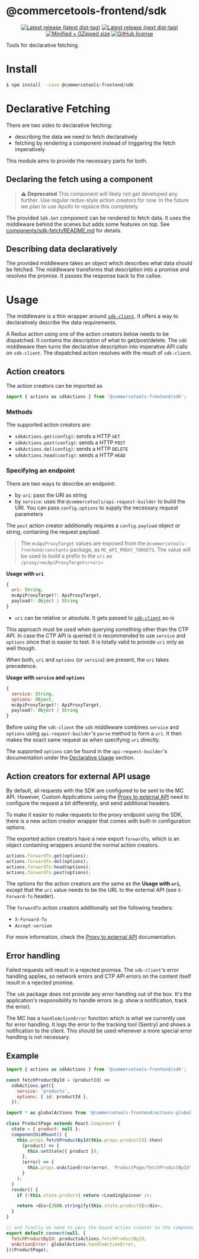 # @commercetools-frontend/sdk

<p align="center">
  <a href="https://www.npmjs.com/package/@commercetools-frontend/sdk"><img src="https://badgen.net/npm/v/@commercetools-frontend/sdk" alt="Latest release (latest dist-tag)" /></a> <a href="https://www.npmjs.com/package/@commercetools-frontend/sdk"><img src="https://badgen.net/npm/v/@commercetools-frontend/sdk/next" alt="Latest release (next dist-tag)" /></a> <a href="https://bundlephobia.com/result?p=@commercetools-frontend/sdk"><img src="https://badgen.net/bundlephobia/minzip/@commercetools-frontend/sdk" alt="Minified + GZipped size" /></a> <a href="https://github.com/commercetools/merchant-center-application-kit/blob/master/LICENSE"><img src="https://badgen.net/github/license/commercetools/merchant-center-application-kit" alt="GitHub license" /></a>
</p>

Tools for declarative fetching.

# Install

```bash
$ npm install --save @commercetools-frontend/sdk
```

# Declarative Fetching

There are two sides to declarative fetching:

- describing the data we need to fetch declaratively
- fetching by rendering a component instead of triggering the fetch imperatively

This module aims to provide the necessary parts for both.

## Declaring the fetch using a component

> **⚠️ Deprecated** This component will likely not get developed any further. Use regular redux-style action creators for now. In the future we plan to use Apollo to replace this completely.

The provided `Sdk.Get` component can be rendered to fetch data. It uses the
middleware behind the scenes but adds some features on top. See
[components/sdk-fetch/README.md](./components/sdk-fetch/README.md) for details.

## Describing data declaratively

The provided middleware takes an object which describes what data should be
fetched. The middleware transforms that description into a promise and resolves
the promise. It passes the response back to the callee.

# Usage

The middleware is a thin wrapper around [`sdk-client`](https://commercetools.github.io/nodejs/sdk/api/sdkClient.html). It offers a way to declaratively describe the data requirements.

A Redux action using one of the action creators below needs to be dispatched. It contains the description of what to get/post/delete. The `sdk` middleware then turns the declarative description into imperative API calls on `sdk-client`. The dispatched action resolves with the result of `sdk-client`.

## Action creators

The action creators can be imported as

```js
import { actions as sdkActions } from '@commercetools-frontend/sdk';
```

### Methods

The supported action creators are:

- `sdkActions.get(config)`: sends a HTTP `GET`
- `sdkActions.post(config)`: sends a HTTP `POST`
- `sdkActions.del(config)`: sends a HTTP `DELETE`
- `sdkActions.head(config)`: sends a HTTP `HEAD`

### Specifying an endpoint

There are two ways to describe an endpoint:

- by `uri`: pass the URI as string
- by `service`: uses the `@commercetools/api-request-builder` to build the URI. You can pass `config.options` to supply the necessary request parameters

The `post` action creator additionally requires a `config.payload` object or string, containing the request payload.

> The `mcApiProxyTarget` values are exposed from the `@commercetools-frontend/constants` package, as `MC_API_PROXY_TARGETS`. The value will be used to build a prefix to the `uri` as `/proxy/<mcApiProxyTarget>/<uri>`.

**Usage with `uri`**

```js
{
  uri: String,
  mcApiProxyTarget?: ApiProxyTarget,
  payload?: Object | String
}
```

- `uri` can be relative or absolute. It gets passed to [`sdk-client`](https://commercetools.github.io/nodejs/sdk/api/sdkClient.html) as-is

This approach must be used when querying something other than the CTP API. In case the CTP API is queried it is recommended to use `service` and `options` since that is easier to test. It is totally valid to provide `uri` only as well though.

When both, `uri` and `options` (or `service`) are present, the `uri` takes precedence.

**Usage with `service` and `options`**

```js
{
  service: String,
  options: Object,
  mcApiProxyTarget?: ApiProxyTarget,
  payload?: Object | String
}
```

Before using the `sdk-client` the `sdk` middleware combines `service` and `options` using `api-request-builder`'s `parse` method to form a `uri`. It then makes the exact same request as when specifying `uri` directly.

The supported `options` can be found in the `api-request-builder`'s documentation under the [Declarative Usage](https://commercetools.github.io/nodejs/sdk/api/apiRequestBuilder.html#declarative-usage) section.

## Action creators for external API usage

By default, all requests with the SDK are configured to be sent to the MC API.
However, Custom Applications using the [Proxy to external API](https://docs.commercetools.com/custom-applications/main-concepts/proxy-to-external-api) need to configure the request a bit differently, and send additional headers.

To make it easier to make requests to the proxy endpoint using the SDK, there is a new action creator wrapper that comes with built-in configuration options.

The exported action creators have a new export `forwardTo`, which is an object containing wrappers around the normal action creators.

```js
actions.forwardTo.get(options);
actions.forwardTo.del(options);
actions.forwardTo.head(options);
actions.forwardTo.post(options);
```

The options for the action creators are the same as the **Usage with `uri`**, except that the `uri` value needs to be the URL to the external API (see `X-Forward-To` header).

The `forwardTo` action creators additionally set the following headers:

- `X-Forward-To`
- `Accept-version`

For more information, check the [Proxy to external API](https://docs.commercetools.com/custom-applications/main-concepts/proxy-to-external-api) documentation.

## Error handling

Failed requests will result in a rejected promise. The `sdk-client`'s error handling applies, so network errors and CTP API errors on the content itself result in a rejected promise.

The `sdk` package does not provide any error handling out of the box. It's the application's responsibility to handle errors (e.g. show a notification, track the error).

The MC has a `handleActionError` function which is what we currently use for error handling. It logs the error to the tracking tool (Sentry) and shows a notification to the client. This should be used whenever a more special error handling is not necessary.

## Example

```js
import { actions as sdkActions } from '@commercetools-frontend/sdk';

const fetchProductById = (productId) =>
  sdkActions.get({
    service: 'products',
    options: { id: productId },
  });
```

```js
import * as globalActions from '@commercetools-frontend/actions-global';

class ProductPage extends React.Component {
  state = { product: null };
  componentDidMount() {
    this.props.fetchProductById(this.props.productId).then(
      (product) => {
        this.setState({ product });
      },
      (error) => {
        this.props.onActionError(error, 'ProductPage/fetchProductById');
      }
    );
  }
  render() {
    if (!this.state.product) return <LoadingSpinner />;

    return <div>{JSON.stringify(this.state.product)}</div>;
  }
}

// and finally we need to pass the bound action creator to the component using plain old redux
export default connect(null, {
  fetchProductById: productsActions.fetchProductById,
  onActionError: globalActions.handleActionError,
})(ProductPage);
```
